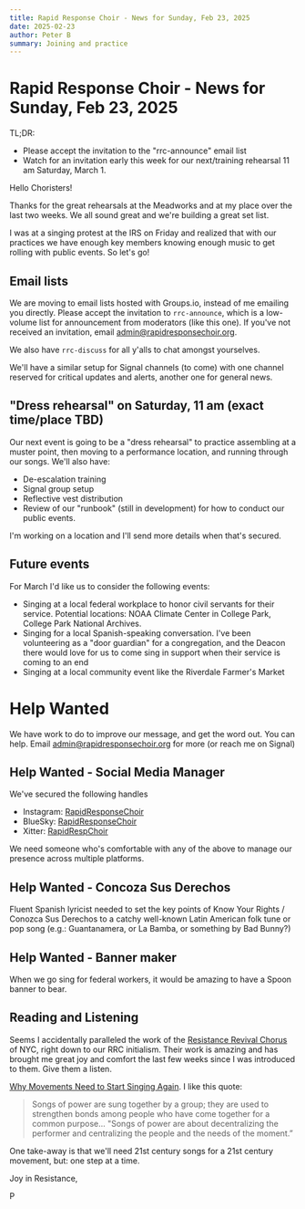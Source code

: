 ```yaml
---
title: Rapid Response Choir - News for Sunday, Feb 23, 2025
date: 2025-02-23
author: Peter B
summary: Joining and practice
---
```


# Rapid Response Choir - News for Sunday, Feb 23, 2025

TL;DR:

- Please accept the invitation to the "rrc-announce" email list
- Watch for an invitation early this week for our next/training rehearsal 11 am Saturday, March 1.

Hello Choristers!

Thanks for the great rehearsals at the Meadworks 
and at my place over the last two weeks. We all sound great and we're building a great
set list.

I was at a singing protest at the IRS on Friday and realized that with our practices
we have enough key members knowing enough music to get rolling with public events. So let's go!

## Email lists

We are moving to email lists hosted with Groups.io, instead of me emailing you directly.
Please accept the invitation to `rrc-announce`, which is a low-volume list for announcement
from moderators (like this one). If you've not received an invitation, 
email admin@rapidresponsechoir.org.

We also have `rrc-discuss` for all y'alls to chat amongst yourselves. 

We'll have a similar setup for Signal channels (to come) with one channel reserved
for critical updates and alerts, another one for general news. 

## "Dress rehearsal" on Saturday, 11 am (exact time/place TBD)

Our next event is going to be a "dress rehearsal" to practice assembling
at a muster point, then moving to a performance location, and running 
through our songs. We'll also have:

- De-escalation training
- Signal group setup
- Reflective vest distribution
- Review of our "runbook" (still in development) for how to conduct our public events.

I'm working on a location and I'll send more details when that's secured. 

## Future events

For March I'd like us to consider the following events:

- Singing at a local federal workplace to honor civil servants for their service. Potential
locations: NOAA Climate Center in College Park, College Park National Archives. 
- Singing for a local Spanish-speaking conversation. I've been volunteering as a 
"door guardian" for a congregation, and the Deacon there would love for us to come
sing in support when their service is coming to an end
- Singing at a local community event like the Riverdale Farmer's Market

# Help Wanted

We have work to do to improve our message, and get the word out. You can help.  Email admin@rapidresponsechoir.org  for more (or reach me on Signal)

## Help Wanted - Social Media Manager

We've secured the following handles
- Instagram: [RapidResponseChoir](https://www.instagram.com/rapidresponsechoir)
- BlueSky: [RapidResponseChoir](https://bsky.app/profile/rapidresponsechoir.bsky.social)
- Xitter: [RapidRespChoir](https://x.com/RapidRespChoir)

We need someone who's comfortable with any of the above to manage our presence across multiple platforms.

## Help Wanted - Concoza Sus Derechos

Fluent Spanish lyricist needed to set the key points of Know Your Rights / Conozca Sus Derechos 
to a catchy well-known Latin American folk tune or pop song (e.g.: Guantanamera, or La Bamba, or something by Bad Bunny?)

## Help Wanted - Banner maker

When we go sing for federal workers, it would be amazing to have a
Spoon banner to bear.

## Reading and Listening

Seems I accidentally paralleled the work of the [Resistance Revival Chorus](https://www.resistancerevivalchorus.com/) of NYC, right
down to our RRC initialism. Their work is amazing and has brought me great joy and comfort the last
few weeks since I was introduced to them. Give them a listen.

[Why Movements Need to Start Singing Again](https://inthesetimes.com/article/why-movements-need-to-start-singing-again). I like this quote:

> Songs of power are sung together by a group; they are used to strengthen bonds among people who have come together for a common purpose... "​​Songs of power are about decentralizing the performer and centralizing the people and the needs of the moment.”

One take-away is that we'll need 21st century songs for a 21st century movement, but: one step at a time.

Joy in Resistance,

P
